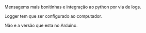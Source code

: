 Mensagems mais bonitinhas e integração ao python por via de logs.

Logger tem que ser configurado ao computador.

Não e a versão que esta no Arduino.
